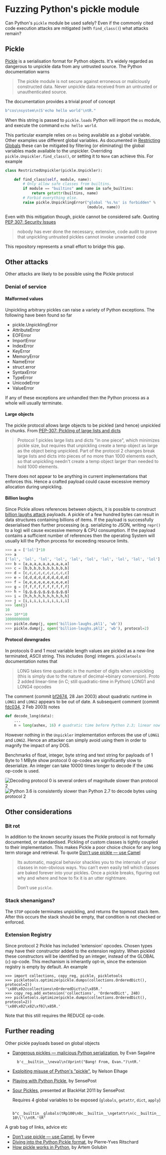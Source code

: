 # Fuzzing Python's pickle module

Can Python's `pickle` module be used safely? Even if the commonly cited code
execution attacks are mitigated (with `find_class()`) what attacks remain?

## Pickle

[Pickle] is a serialisation format for Python objects. It's widely regarded
as dangerous to unpickle data from any untrusted source. The Python
documentation warns

[pickle]: https://docs.python.org/3/library/pickle.html
[how pickle works in python]: https://rushter.com/blog/pickle-serialization-internals/

> The pickle module is not secure against erroneous or maliciously
> constructed data. Never unpickle data received from an untrusted
> or unauthenticated source.

The documentation provides a trivial proof of concept

```python
b"cos\nsystem\n(S'echo hello world'\ntR."
```

When this string is passed to `pickle.loads` Python will import the `os`
module, and execute the command `echo hello world`.

This particular example relies on `os` being available as a global variable.
Other examples use different global variables. As documented in
[Restricting Globals] these can be mitigated by filtering (or eliminating)
the global variables made available to the unpickler. Overriding
`pickle.Unpickler.find_class()`, or setting it to `None` can achieve this.
For example

[restricting globals]: https://docs.python.org/3/library/pickle.html#restricting-globals

```python
class RestrictedUnpickler(pickle.Unpickler):

    def find_class(self, module, name):
        # Only allow safe classes from builtins.
        if module == "builtins" and name in safe_builtins:
            return getattr(builtins, name)
        # Forbid everything else.
        raise pickle.UnpicklingError("global '%s.%s' is forbidden" %
                                     (module, name))
```

Even with this mitigation though, pickle cannot be considered safe. Quoting
[PEP 307: Security Issues]

> nobody has ever done the necessary, extensive, code audit to prove that unpickling untrusted pickles cannot invoke unwanted code

[PEP 307: Security Issues]: https://www.python.org/dev/peps/pep-0307/#security-issues

This repository represents a small effort to bridge this gap.

## Other attacks

Other attacks are likely to be possible using the Pickle protocol

### Denial of service

#### Malformed values

Unpickling arbitrary pickles can raise a variety of Python exceptions. The following
have been found so far

- pickle.UnpicklingError
- AttributeError
- EOFError
- ImportError
- IndexError
- KeyError
- MemoryError
- NameError
- struct.error
- SyntaxError
- TypeError
- UnicodeError
- ValueError

If any of these exceptions are unhandled then the Python process as a whole
will usually terminate.

#### Large objects

The pickle protocol allows large objects to be pickled (and hence) unpickled
in chunks. From [PEP-307: Pickling of large lists and dicts]

> Protocol 1 pickles large lists and dicts "in one piece", which minimizes
> pickle size, but requires that unpickling create a temp object as large as
> the object being unpickled. Part of the protocol 2 changes break large
> lists and dicts into pieces of no more than 1000 elements each, so that
> unpickling needn't create a temp object larger than needed to hold 1000
> elements.

[PEP-307: Pickling of large lists and dicts]: https://www.python.org/dev/peps/pep-0307/#pickling-of-large-lists-and-dicts

There does not appear to be anything in current implementations
that enforces this. Hence a crafted payload could cause excessive memory
allocation during unpickling.

#### Billion laughs

Since Pickle allows references between objects, it is possible to construct
[billion laughs attack] payloads. A pickle of a few hundred bytes can result
in data structures containing billions of items. If the payload is
successfully deserialised then further processing (e.g. serializing to JSON,
writing `repr()` to a log) will cause excessive memory & CPU consumption.
If the payload contains a sufficient number of references then the operating
System will usually kill the Python process for exceeding resource limits.

[billion laughs attack]: https://en.wikipedia.org/wiki/Billion_laughs_attack

```python
>>> a = ['lol']*10
>>> a
['lol', 'lol', 'lol', 'lol', 'lol', 'lol', 'lol', 'lol', 'lol', 'lol']
>>> b = [a,a,a,a,a,a,a,a,a,a]
>>> c = [b,b,b,b,b,b,b,b,b,b]
>>> d = [c,c,c,c,c,c,c,c,c,c]
>>> e = [d,d,d,d,d,d,d,d,d,d]
>>> f = [e,e,e,e,e,e,e,e,e,e]
>>> g = [f,f,f,f,f,f,f,f,f,f]
>>> h = [g,g,g,g,g,g,g,g,g,g]
>>> i = [h,h,h,h,h,h,h,h,h,h]
>>> j = [i,i,i,i,i,i,i,i,i,i]
>>> len(j)
10
>>> 10**10
10000000000
>>> pickle.dump(j, open('billion-laughs.pkl1', 'wb'))
>>> pickle.dump(j, open('billion-laughs.pkl2', 'wb'), protocol=2)
```

#### Protocol downgrades

In protocols 0 and 1 most variable length values are pickled as a new-line
terminated, ASCII string. This includes (long) integers. `pickletools`
documentation notes that

> LONG takes time quadratic in the number of digits when unpickling
> (this is simply due to the nature of decimal->binary conversion).
> Proto 2 added linear-time (in C; still quadratic-time in Python) LONG1
> and LONG4 opcodes

The comment (commit [bf2674], 28 Jan 2003) about quadratic runtime in `LONG1`
and `LONG2` appears to be out of date. A subsequent comment (commit [fdc034],
2 Feb 2003) notes

```python
def decode_long(data):
    ...
    n = long(ashex, 16) # quadratic time before Python 2.3; linear now
```

However nothing in the `Unpickler` implementation enforces the use of `LONG1`
and `LONG2`. Hence an attacker can simply avoid using them in order to magnify
the impact of any DOS.

[bf2674]: https://github.com/python/cpython/commit/bf2674be0e95787cdeb154091b7377e30b2827bf
[fdc034]: https://github.com/python/cpython/commit/fdc03462b3e0796ae6474da6f0f9844773d1da8f

Benchmarks of float, integer, byte string and text string for payloads of 1
Byte to 1 MByte show protocol 0 op-codes are significantly slow to deserialize.
An integer can take 10000 times longer to decode if the `LONG` op-code is used.

![Decoding protocol 0 is several orders of magnitude slower than protocol 2](img/bench_pickle_py27.svg "CPython 2.7 Pickle loads performance")
![Python 3.6 is consistently slower than Python 2.7 to decode bytes using protocol 2](img/bench_pickle_py36.svg "CPython 3.6 Pickle loads performance")

## Other considerations

### Bit rot

In addition to the known security issues the Pickle protocol is not formally
documented, or standardised. Pickling of custom classes is tightly
coupled to their implementation. This makes Pickle a poor choice choice for
any long term storage and retrieval. To quote [Don’t use pickle — use Camel]

> Its automatic, magical behavior shackles you to the internals of your
> classes in non-obvious ways. You can’t even easily tell which classes
> are baked forever into your pickles. Once a pickle breaks, figuring out
> why and where and how to fix it is an utter nightmare.
>
> Don’t use `pickle`.

### Stack shenanigans?

The `STOP` opcode terminates unpickling, and returns the topmost stack item.
After this occurs the stack should be empty, that condition is not checked or
enforced.

### Extension Registry

Since protocol 2 Pickle has included 'extension' opcodes. Chosen types may
have their constructor added to the extension registry. When pickled these
constructors will be identified by an integer, instead of the GLOBAL (`c`)
op-code. This mechanism is inherantly opt-in, since the extension registry is
empty by default. An example

```
>>> import collections, copy_reg, pickle, pickletools
>>> pickletools.optimize(pickle.dumps(collections.OrderedDict(), protocol=2))
'\x80\x02ccollections\nOrderedDict\n]\x85R.'
>>> copy_reg.add_extension('collections', 'OrderedDict', 240)
>>> pickletools.optimize(pickle.dumps(collections.OrderedDict(), protocol=2))
'\x80\x02\x82\xf0]\x85R.'
```

Note that this still requires the REDUCE op-code.

## Further reading

Other pickle payloads based on global objects

- [Dangerous pickles — malicious Python serialization], by Evan Sagaline

        b'c__builtin__\neval\n(Vprint("Bang! From, Evan.")\ntR.'

- [Exploiting misuse of Python's "pickle"], by Nelson Elhage
- [Playing with Python Pickle], by SensePost
- [Sour Pickles], presented at BlackHat 2011 by SensePost

  Requires 4 global variables to be exposed (`globals`, `getattr`, `dict`, `apply`)

        b"c__builtin__globals(tRp100\n0c__builtin__\ngetattr\n(c__builtin__\ndict\nS'get'\ntRp101\n0c__builtin__\napply\n(g101\n(g100\nS'loads'\nltRp102\n(S'cos\\nsystem\\n(S\\'sleep 10\\'\\ntR.'tR"

A grab bag of links, advice etc

- [Don’t use pickle — use Camel], by Eevee
- [Diving into the Python Pickle format], by Pierre-Yves Ritschard
- [How pickle works in Python], by Artem Golubin

[Dangerous pickles — malicious Python serialization]: https://intoli.com/blog/dangerous-pickles/
[Diving into the Python Pickle format]: http://spootnik.org/entries/2014/04/05/diving-into-the-python-pickle-formatt/
[Don’t use pickle — use Camel]: https://eev.ee/release/2015/10/15/dont-use-pickle-use-camel/
[Exploiting misuse of Python's "pickle"]: https://blog.nelhage.com/2011/03/exploiting-pickle/
[How pickle works in Python]: https://rushter.com/blog/pickle-serialization-internals/
[Playing with Python Pickle]: https://sensepost.com/blog/2010/playing-with-python-pickle-%231/
[Sour pickles]: https://media.blackhat.com/bh-us-11/Slaviero/BH_US_11_Slaviero_Sour_Pickles_Slides.pdf]
